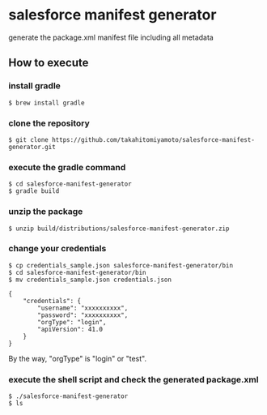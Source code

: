 # salesforce manifest generator
generate the package.xml manifest file including all metadata

## How to execute
### install gradle
    $ brew install gradle

### clone the repository
    $ git clone https://github.com/takahitomiyamoto/salesforce-manifest-generator.git

### execute the gradle command
    $ cd salesforce-manifest-generator
    $ gradle build

### unzip the package
    $ unzip build/distributions/salesforce-manifest-generator.zip

### change your credentials
    $ cp credentials_sample.json salesforce-manifest-generator/bin
    $ cd salesforce-manifest-generator/bin
    $ mv credentials_sample.json credentials.json

    {
        "credentials": {
            "username": "xxxxxxxxxx",
            "password": "xxxxxxxxxx",
            "orgType": "login",
            "apiVersion": 41.0
        }
    }

By the way, "orgType" is "login" or "test".

### execute the shell script and check the generated package.xml
    $ ./salesforce-manifest-generator
    $ ls
